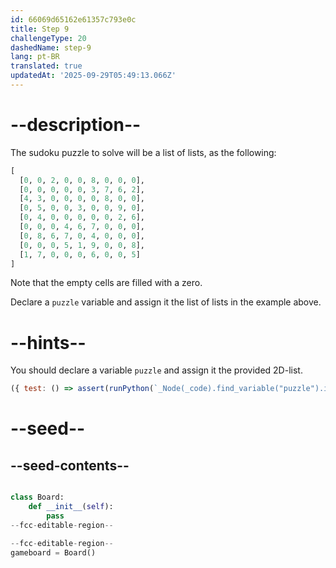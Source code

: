 ```yaml
---
id: 66069d65162e61357c793e0c
title: Step 9
challengeType: 20
dashedName: step-9
lang: pt-BR
translated: true
updatedAt: '2025-09-29T05:49:13.066Z'
---
```


# --description--

The sudoku puzzle to solve will be a list of lists, as the following:

```py
[
  [0, 0, 2, 0, 0, 8, 0, 0, 0],
  [0, 0, 0, 0, 0, 3, 7, 6, 2],
  [4, 3, 0, 0, 0, 0, 8, 0, 0],
  [0, 5, 0, 0, 3, 0, 0, 9, 0],
  [0, 4, 0, 0, 0, 0, 0, 2, 6],
  [0, 0, 0, 4, 6, 7, 0, 0, 0],
  [0, 8, 6, 7, 0, 4, 0, 0, 0],
  [0, 0, 0, 5, 1, 9, 0, 0, 8],
  [1, 7, 0, 0, 0, 6, 0, 0, 5]
]
```

Note that the empty cells are filled with a zero.

Declare a `puzzle` variable and assign it the list of lists in the example above.

# --hints--

You should declare a variable `puzzle` and assign it the provided 2D-list.

```js
({ test: () => assert(runPython(`_Node(_code).find_variable("puzzle").is_equivalent("puzzle = [[0, 0, 2, 0, 0, 8, 0, 0, 0], [0, 0, 0, 0, 0, 3, 7, 6, 2], [4, 3, 0, 0, 0, 0, 8, 0, 0], [0, 5, 0, 0, 3, 0, 0, 9, 0], [0, 4, 0, 0, 0, 0, 0, 2, 6], [0, 0, 0, 4, 6, 7, 0, 0, 0], [0, 8, 6, 7, 0, 4, 0, 0, 0], [0, 0, 0, 5, 1, 9, 0, 0, 8], [1, 7, 0, 0, 0, 6, 0, 0, 5]]")`)) })
```

# --seed--

## --seed-contents--

```py

class Board:
    def __init__(self):
        pass
--fcc-editable-region--

--fcc-editable-region--
gameboard = Board()
```
